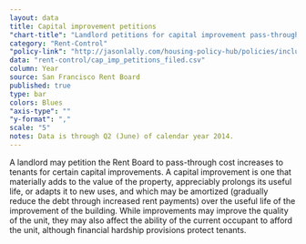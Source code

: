 ```yaml
---
layout: data
title: Capital improvement petitions
"chart-title": "Landlord petitions for capital improvement pass-throughs by year, 1997-2014 Q2"
category: "Rent-Control"
"policy-link": "http://jasonlally.com/housing-policy-hub/policies/inclusionary-housing/"
data: "rent-control/cap_imp_petitions_filed.csv"
column: Year
source: San Francisco Rent Board
published: true
type: bar
colors: Blues
"axis-type": ""
"y-format": ","
scale: "5"
notes: Data is through Q2 (June) of calendar year 2014.
---
```


A landlord may petition the Rent Board to pass-through cost increases to tenants for certain capital improvements. A capital improvement is one that materially adds to the value of the property, appreciably prolongs its useful life, or adapts it to new uses, and which may be amortized (gradually reduce the debt through increased rent payments) over the useful life of the improvement of the building. While improvements may improve the quality of the unit, they may also affect the ability of the current occupant to afford the unit, although financial hardship provisions protect tenants.